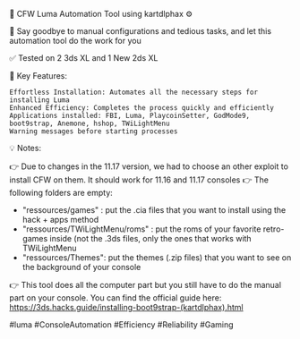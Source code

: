 🔧 CFW Luma Automation Tool using kartdlphax ⚙️

🤖 Say goodbye to manual configurations and tedious tasks, and let this automation tool do the work for you

✅ Tested on 2 3ds XL and 1 New 2ds XL

🚀 Key Features:

    Effortless Installation: Automates all the necessary steps for installing Luma
    Enhanced Efficiency: Completes the process quickly and efficiently
    Applications installed: FBI, Luma, PlaycoinSetter, GodMode9, boot9strap, Anemone, hshop, TWiLightMenu
    Warning messages before starting processes

💡 Notes:

👉 Due to changes in the 11.17 version, we had to choose an other exploit to install CFW on them. It should work for 11.16 and 11.17 consoles
👉 The following folders are empty:

- "ressources/games" : put the .cia files that you want to install using the hack + apps method
- "ressources/TWiLightMenu/roms"  : put the roms of your favorite retro-games inside (not the .3ds files, only the ones that works with TWiLightMenu
- "ressources/Themes": put the themes (.zip files) that you want to see on the background of your console

👉 This tool does all the computer part but you still have to do the manual part on your console. You can find the official guide here: https://3ds.hacks.guide/installing-boot9strap-(kartdlphax).html

#luma #ConsoleAutomation #Efficiency #Reliability #Gaming
